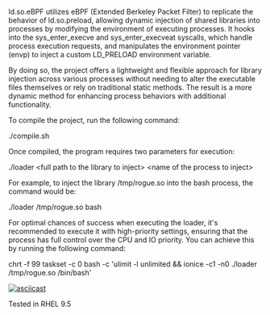 ld.so.eBPF utilizes eBPF (Extended Berkeley Packet Filter) to replicate the behavior of ld.so.preload, allowing dynamic injection of shared libraries into processes by modifying the environment of executing processes. It hooks into the sys_enter_execve and sys_enter_execveat syscalls, which handle process execution requests, and manipulates the environment pointer (envp) to inject a custom LD_PRELOAD environment variable.

By doing so, the project offers a lightweight and flexible approach for library injection across various processes without needing to alter the executable files themselves or rely on traditional static methods. The result is a more dynamic method for enhancing process behaviors with additional functionality.

To compile the project, run the following command:

./compile.sh

Once compiled, the program requires two parameters for execution:

./loader &lt;full path to the library to inject&gt; &lt;name of the process to inject&gt;

For example, to inject the library /tmp/rogue.so into the bash process, the command would be:

./loader /tmp/rogue.so bash

For optimal chances of success when executing the loader, it's recommended to execute it with high-priority settings, ensuring that the process has full control over the CPU and IO priority. You can achieve this by running the following command:

chrt -f 99 taskset -c 0 bash -c 'ulimit -l unlimited && ionice -c1 -n0 ./loader /tmp/rogue.so /bin/bash'

[![asciicast](https://asciinema.org/a/abcd1234efgh.svg)](https://asciinema.org/a/abcd1234efgh)

Tested in RHEL 9.5
